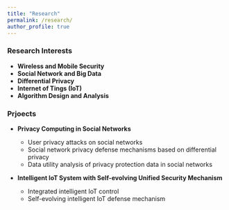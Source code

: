 ```yaml
---
title: "Research"
permalink: /research/
author_profile: true
---
```


### <i class="fa fa-fw fa-graduation-cap" aria-hidden="true"></i> Research Interests
  * **Wireless and Mobile Security** 
  * **Social Network and Big Data**
  * **Differential Privacy**
  * **Internet of Tings (IoT)**
  * **Algorithm Design and Analysis**


### <i class="fa fa-fw fa-project-diagram" aria-hidden="true"></i> Prjoects

* **Privacy Computing in Social Networks**
  * User privacy attacks on social networks
  * Social network privacy defense mechanisms based on differential privacy 
  * Data utility analysis of privacy protection data in social networks

* **Intelligent IoT System with Self-evolving Unified Security Mechanism**     
    * Integrated intelligent IoT control
    * Self-evolving intelligent IoT defense mechanism

   